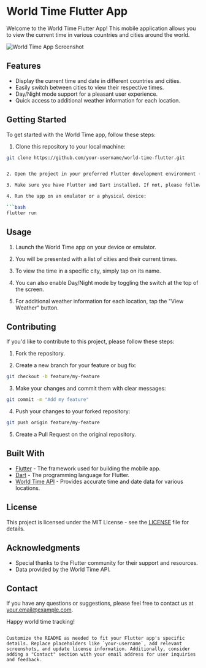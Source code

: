 
# World Time Flutter App

Welcome to the World Time Flutter App! This mobile application allows you to view the current time in various countries and cities around the world.

![World Time App Screenshot](screenshot.png)

## Features

- Display the current time and date in different countries and cities.
- Easily switch between cities to view their respective times.
- Day/Night mode support for a pleasant user experience.
- Quick access to additional weather information for each location.

## Getting Started

To get started with the World Time app, follow these steps:

1. Clone this repository to your local machine:

```bash
git clone https://github.com/your-username/world-time-flutter.git


2. Open the project in your preferred Flutter development environment (e.g., Android Studio, Visual Studio Code).

3. Make sure you have Flutter and Dart installed. If not, please follow the [official Flutter installation guide](https://flutter.dev/docs/get-started/install) to set up your development environment.

4. Run the app on an emulator or a physical device:

```bash
flutter run
```

## Usage

1. Launch the World Time app on your device or emulator.

2. You will be presented with a list of cities and their current times.

3. To view the time in a specific city, simply tap on its name.

4. You can also enable Day/Night mode by toggling the switch at the top of the screen.

5. For additional weather information for each location, tap the "View Weather" button.

## Contributing

If you'd like to contribute to this project, please follow these steps:

1. Fork the repository.

2. Create a new branch for your feature or bug fix:

```bash
git checkout -b feature/my-feature
```

3. Make your changes and commit them with clear messages:

```bash
git commit -m "Add my feature"
```

4. Push your changes to your forked repository:

```bash
git push origin feature/my-feature
```

5. Create a Pull Request on the original repository.

## Built With

- [Flutter](https://flutter.dev/) - The framework used for building the mobile app.
- [Dart](https://dart.dev/) - The programming language for Flutter.
- [World Time API](https://worldtimeapi.org/) - Provides accurate time and date data for various locations.

## License

This project is licensed under the MIT License - see the [LICENSE](LICENSE) file for details.

## Acknowledgments

- Special thanks to the Flutter community for their support and resources.
- Data provided by the World Time API.

## Contact

If you have any questions or suggestions, please feel free to contact us at [your.email@example.com](mailto:your.email@example.com).

Happy world time tracking!
```

Customize the README as needed to fit your Flutter app's specific details. Replace placeholders like `your-username`, add relevant screenshots, and update license information. Additionally, consider adding a "Contact" section with your email address for user inquiries and feedback.
